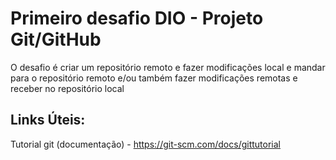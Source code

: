 # Primeiro desafio DIO - Projeto Git/GitHub
O desafio é criar um repositório remoto e fazer modificações local e mandar para o repositório remoto e/ou também fazer modificações remotas e receber no repositório local

## Links Úteis:
Tutorial git (documentação) - https://git-scm.com/docs/gittutorial
